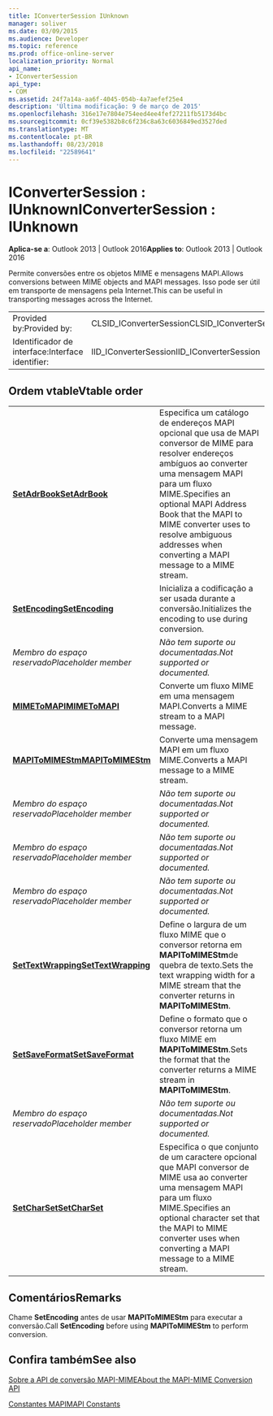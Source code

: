 ```yaml
---
title: IConverterSession IUnknown
manager: soliver
ms.date: 03/09/2015
ms.audience: Developer
ms.topic: reference
ms.prod: office-online-server
localization_priority: Normal
api_name:
- IConverterSession
api_type:
- COM
ms.assetid: 24f7a14a-aa6f-4045-054b-4a7aefef25e4
description: 'Última modificação: 9 de março de 2015'
ms.openlocfilehash: 316e17e7804e754eed4ee4fef27211fb5173d4bc
ms.sourcegitcommit: 0cf39e5382b8c6f236c8a63c6036849ed3527ded
ms.translationtype: MT
ms.contentlocale: pt-BR
ms.lasthandoff: 08/23/2018
ms.locfileid: "22589641"
---
```

# <a name="iconvertersession--iunknown"></a><span data-ttu-id="bb47e-103">IConverterSession : IUnknown</span><span class="sxs-lookup"><span data-stu-id="bb47e-103">IConverterSession : IUnknown</span></span>

  
  
<span data-ttu-id="bb47e-104">**Aplica-se a**: Outlook 2013 | Outlook 2016</span><span class="sxs-lookup"><span data-stu-id="bb47e-104">**Applies to**: Outlook 2013 | Outlook 2016</span></span> 
  
<span data-ttu-id="bb47e-105">Permite conversões entre os objetos MIME e mensagens MAPI.</span><span class="sxs-lookup"><span data-stu-id="bb47e-105">Allows conversions between MIME objects and MAPI messages.</span></span> <span data-ttu-id="bb47e-106">Isso pode ser útil em transporte de mensagens pela Internet.</span><span class="sxs-lookup"><span data-stu-id="bb47e-106">This can be useful in transporting messages across the Internet.</span></span>
  
|||
|:-----|:-----|
|<span data-ttu-id="bb47e-107">Provided by:</span><span class="sxs-lookup"><span data-stu-id="bb47e-107">Provided by:</span></span>  <br/> |<span data-ttu-id="bb47e-108">CLSID_IConverterSession</span><span class="sxs-lookup"><span data-stu-id="bb47e-108">CLSID_IConverterSession</span></span>  <br/> |
|<span data-ttu-id="bb47e-109">Identificador de interface:</span><span class="sxs-lookup"><span data-stu-id="bb47e-109">Interface identifier:</span></span>  <br/> |<span data-ttu-id="bb47e-110">IID_IConverterSession</span><span class="sxs-lookup"><span data-stu-id="bb47e-110">IID_IConverterSession</span></span>  <br/> |
   
## <a name="vtable-order"></a><span data-ttu-id="bb47e-111">Ordem vtable</span><span class="sxs-lookup"><span data-stu-id="bb47e-111">Vtable order</span></span>

|||
|:-----|:-----|
|<span data-ttu-id="bb47e-112">**[SetAdrBook](iconvertersession-setadrbook.md)**</span><span class="sxs-lookup"><span data-stu-id="bb47e-112">**[SetAdrBook](iconvertersession-setadrbook.md)**</span></span> <br/> |<span data-ttu-id="bb47e-113">Especifica um catálogo de endereços MAPI opcional que usa de MAPI conversor de MIME para resolver endereços ambíguos ao converter uma mensagem MAPI para um fluxo MIME.</span><span class="sxs-lookup"><span data-stu-id="bb47e-113">Specifies an optional MAPI Address Book that the MAPI to MIME converter uses to resolve ambiguous addresses when converting a MAPI message to a MIME stream.</span></span>  <br/> |
|<span data-ttu-id="bb47e-114">**[SetEncoding](iconvertersession-setencoding.md)**</span><span class="sxs-lookup"><span data-stu-id="bb47e-114">**[SetEncoding](iconvertersession-setencoding.md)**</span></span> <br/> |<span data-ttu-id="bb47e-115">Inicializa a codificação a ser usada durante a conversão.</span><span class="sxs-lookup"><span data-stu-id="bb47e-115">Initializes the encoding to use during conversion.</span></span>  <br/> |
| <span data-ttu-id="bb47e-116">*Membro do espaço reservado*</span><span class="sxs-lookup"><span data-stu-id="bb47e-116">*Placeholder member*</span></span>  <br/> | <span data-ttu-id="bb47e-117">*Não tem suporte ou documentadas.*</span><span class="sxs-lookup"><span data-stu-id="bb47e-117">*Not supported or documented.*</span></span>  <br/> |
|<span data-ttu-id="bb47e-118">**[MIMEToMAPI](iconvertersession-mimetomapi.md)**</span><span class="sxs-lookup"><span data-stu-id="bb47e-118">**[MIMEToMAPI](iconvertersession-mimetomapi.md)**</span></span> <br/> |<span data-ttu-id="bb47e-119">Converte um fluxo MIME em uma mensagem MAPI.</span><span class="sxs-lookup"><span data-stu-id="bb47e-119">Converts a MIME stream to a MAPI message.</span></span>  <br/> |
|<span data-ttu-id="bb47e-120">**[MAPIToMIMEStm](iconvertersession-mapitomimestm.md)**</span><span class="sxs-lookup"><span data-stu-id="bb47e-120">**[MAPIToMIMEStm](iconvertersession-mapitomimestm.md)**</span></span> <br/> |<span data-ttu-id="bb47e-121">Converte uma mensagem MAPI em um fluxo MIME.</span><span class="sxs-lookup"><span data-stu-id="bb47e-121">Converts a MAPI message to a MIME stream.</span></span>  <br/> |
| <span data-ttu-id="bb47e-122">*Membro do espaço reservado*</span><span class="sxs-lookup"><span data-stu-id="bb47e-122">*Placeholder member*</span></span>  <br/> | <span data-ttu-id="bb47e-123">*Não tem suporte ou documentadas.*</span><span class="sxs-lookup"><span data-stu-id="bb47e-123">*Not supported or documented.*</span></span>  <br/> |
| <span data-ttu-id="bb47e-124">*Membro do espaço reservado*</span><span class="sxs-lookup"><span data-stu-id="bb47e-124">*Placeholder member*</span></span>  <br/> | <span data-ttu-id="bb47e-125">*Não tem suporte ou documentadas.*</span><span class="sxs-lookup"><span data-stu-id="bb47e-125">*Not supported or documented.*</span></span>  <br/> |
| <span data-ttu-id="bb47e-126">*Membro do espaço reservado*</span><span class="sxs-lookup"><span data-stu-id="bb47e-126">*Placeholder member*</span></span>  <br/> | <span data-ttu-id="bb47e-127">*Não tem suporte ou documentadas.*</span><span class="sxs-lookup"><span data-stu-id="bb47e-127">*Not supported or documented.*</span></span>  <br/> |
|<span data-ttu-id="bb47e-128">**[SetTextWrapping](iconvertersession-settextwrapping.md)**</span><span class="sxs-lookup"><span data-stu-id="bb47e-128">**[SetTextWrapping](iconvertersession-settextwrapping.md)**</span></span> <br/> |<span data-ttu-id="bb47e-129">Define o largura de um fluxo MIME que o conversor retorna em **MAPIToMIMEStm**de quebra de texto.</span><span class="sxs-lookup"><span data-stu-id="bb47e-129">Sets the text wrapping width for a MIME stream that the converter returns in **MAPIToMIMEStm**.</span></span>  <br/> |
|<span data-ttu-id="bb47e-130">**[SetSaveFormat](iconvertersession-setsaveformat.md)**</span><span class="sxs-lookup"><span data-stu-id="bb47e-130">**[SetSaveFormat](iconvertersession-setsaveformat.md)**</span></span> <br/> |<span data-ttu-id="bb47e-131">Define o formato que o conversor retorna um fluxo MIME em **MAPIToMIMEStm**.</span><span class="sxs-lookup"><span data-stu-id="bb47e-131">Sets the format that the converter returns a MIME stream in **MAPIToMIMEStm**.</span></span>  <br/> |
| <span data-ttu-id="bb47e-132">*Membro do espaço reservado*</span><span class="sxs-lookup"><span data-stu-id="bb47e-132">*Placeholder member*</span></span>  <br/> | <span data-ttu-id="bb47e-133">*Não tem suporte ou documentadas.*</span><span class="sxs-lookup"><span data-stu-id="bb47e-133">*Not supported or documented.*</span></span>  <br/> |
|<span data-ttu-id="bb47e-134">**[SetCharSet](iconvertersession-setcharset.md)**</span><span class="sxs-lookup"><span data-stu-id="bb47e-134">**[SetCharSet](iconvertersession-setcharset.md)**</span></span> <br/> |<span data-ttu-id="bb47e-135">Especifica o que conjunto de um caractere opcional que MAPI conversor de MIME usa ao converter uma mensagem MAPI para um fluxo MIME.</span><span class="sxs-lookup"><span data-stu-id="bb47e-135">Specifies an optional character set that the MAPI to MIME converter uses when converting a MAPI message to a MIME stream.</span></span>  <br/> |
   
## <a name="remarks"></a><span data-ttu-id="bb47e-136">Comentários</span><span class="sxs-lookup"><span data-stu-id="bb47e-136">Remarks</span></span>

<span data-ttu-id="bb47e-137">Chame **SetEncoding** antes de usar **MAPIToMIMEStm** para executar a conversão.</span><span class="sxs-lookup"><span data-stu-id="bb47e-137">Call **SetEncoding** before using **MAPIToMIMEStm** to perform conversion.</span></span> 
  
## <a name="see-also"></a><span data-ttu-id="bb47e-138">Confira também</span><span class="sxs-lookup"><span data-stu-id="bb47e-138">See also</span></span>



[<span data-ttu-id="bb47e-139">Sobre a API de conversão MAPI-MIME</span><span class="sxs-lookup"><span data-stu-id="bb47e-139">About the MAPI-MIME Conversion API</span></span>](about-the-mapi-mime-conversion-api.md)
  
[<span data-ttu-id="bb47e-140">Constantes MAPI</span><span class="sxs-lookup"><span data-stu-id="bb47e-140">MAPI Constants</span></span>](mapi-constants.md)

